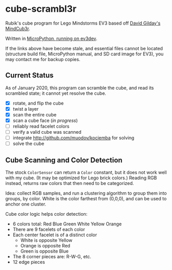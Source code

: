 # cube-scrambl3r
Rubik's cube program for Lego Mindstorms EV3
based off [David Gilday's MindCub3r](https://www.mindcuber.com/mindcub3r/mindcub3r.html).

Written in [MicroPython, running on ev3dev](https://education.lego.com/en-us/support/mindstorms-ev3/python-for-ev3).

If the links above have become stale, and essential files cannot be located (structure build file, 
MicroPython manual, and SD card image for EV3), you may contact me for backup copies.
<!-- copies at https://drive.google.com/drive/u/0/folders/1jUdjHS22F1zwnxoQA3R3IfTaT3J7NjvH -->

## Current Status
As of January 2020, this program can scramble the cube, and read its scrambled state; it cannot yet
resolve the cube.

- [x] rotate, and flip the cube
- [x] twist a layer
- [x] scan the entire cube
- [x] scan a cube face (_in progress_)
- [ ] reliably read facelet colors
- [ ] verify a valid cube was scanned
- [ ] integrate http://github.com/muodov/kociemba for solving
- [ ] solve the cube

## Cube Scanning and Color Detection

The stock `ColorSensor` can return a `Color` constant, but it does not work well with my cube.
(It may be optimized for Lego brick colors.) Reading RGB instead, returns raw colors
that then need to be categorized.

Idea: collect RGB samples, and run a clustering algorithm to group them into groups, by color. 
White is the color farthest from (0,0,0), and can be used to anchor one cluster. 

Cube color logic helps color detection:
* 6 colors total: Red Blue Green White Yellow Orange
* There are 9 facelets of each color
* Each center facelet is of a distinct color
    * White is opposite Yellow
    * Orange is opposite Red
    * Green is opposite Blue
* The 8 corner pieces are: R-W-G, etc.
* 12 edge pieces
